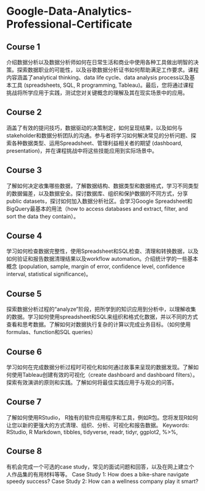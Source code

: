 # Google-Data-Analytics-Professional-Certificate
## Course 1
介绍数据分析以及数据分析师如何在日常生活和商业中使用各种工具做出明智的决策。探索数据职业的可能性，以及谷歌数据分析证书如何帮助满足工作要求。课程内容涵盖了analytical thinking、data life cycle、data analysis process以及基本工具 (spreadsheets, SQL, R programming, Tableau)。最后，您将通过课程挑战将所学应用于实践，测试您对关键概念的理解及其在现实场景中的应用。
## Course 2
涵盖了有效的提问技巧，数据驱动的决策制定，如何呈现结果，以及如何与stakeholder和数据分析团队的沟通。参与者将学习如何解决常见的分析问题、探索各种数据类型、运用Spreadsheet、管理利益相关者的期望 (dashboard, presentation)，并在课程挑战中将这些技能应用到实际场景中。
## Course 3
了解如何决定收集哪些数据，了解数据结构、数据类型和数据格式，学习不同类型的数据偏差，以及数据安全。探讨数据库、组织和保护数据的不同方式，分享public datasets，探讨如何加入数据分析社区。会学习Google Spreadsheet和BigQuery最基本的用法（how to access databases and extract, filter, and sort the data they contain）。
## Course 4
学习如何检查数据完整性，使用Spreadsheet和SQL检查、清理和转换数据，以及如何验证和报告数据清理结果以及workflow automation。介绍统计学的一些基本概念 (population, sample, margin of error, confidence level, confidence interval, statistical significance)。
## Course 5
探索数据分析过程的“analyze”阶段，把所学到的知识应用到分析中，以理解收集的数据。学习如何使用spreadsheet和SQL来组织和格式化数据，并以不同的方式查看和思考数据。了解如何对数据执行复杂的计算以完成业务目标。（如何使用formulas、function和SQL queries）
## Course 6
学习如何在完成数据分析过程时可视化和如何通过故事来呈现的数据发现。了解如何使用Tableau创建有效的可视化（create dashboard and dashboard filters）。探索有效演讲的原则和实践。了解如何将最佳实践应用于与观众的问答。
## Course 7
了解如何使用RStudio， R独有的软件应用程序和工具，例如R包。您将发现R如何让您以新的更强大的方式清理、组织、分析、可视化和报告数据。
Keywords: RStudio, R Markdown, tibbles, tidyverse, readr, tidyr, ggplot2, %>%, 
## Course 8
有机会完成一个可选的case study，常见的面试问题和回答，以及在网上建立个人作品集的有用材料等等。
Case Study 1: How does a bike-share navigate speedy success?
Case Study 2: How can a wellness company play it smart?
